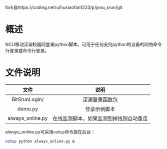 fork自https://coding.net/u/huxiaofan1223/p/jxnu_srun/git

# 概述

NCU移动深澜校园网登录python脚本，可用于任何支持python的设备的网络命令行登录或命令行登录。

# 文件说明

|文件|说明|
|:-:|:-:|
|BitSrunLogin/|深澜登录函数包|
|demo.py|登录示例脚本|
|always_online.py|在线监测脚本，如果监测到掉线则自动重连|

always_online.py可采用`nohup`命令挂在后台：
``` bash
nohup python always_online.py &
```
